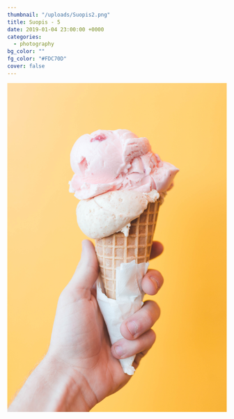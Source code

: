 ```yaml
---
thumbnail: "/uploads/Suopis2.png"
title: Suopis - 5
date: 2019-01-04 23:00:00 +0000
categories:
  - photography
bg_color: ""
fg_color: "#FDC70D"
cover: false
---
```


![](/uploads/ian-dooley-281897-unsplash.jpg)
